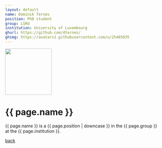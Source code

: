 ```yaml
---
layout: default
name: Dominik Ternes
position: PhD student
group: LSRU
institution: University of Luxembourg
ghurl: https://github.com/dternes/
ghimg: https://avatars1.githubusercontent.com/u/25485035
---
```


<a href="{{ page.ghurl }}"><img src="{{ page.ghimg }}" height="150px"/></a>

# {{ page.name }}

{{ page.name }} is a {{ page.position | downcase }} in the {{ page.group }} at the {{ page.institution }}.

<a href="{{ site.baseurl }}">back</a>

